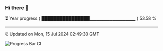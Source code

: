 ### Hi there 👋

⏳ Year progress { ████████████████▁▁▁▁▁▁▁▁▁▁▁▁▁▁ } 53.58 %

---

⏰ Updated on Mon, 15 Jul 2024 02:49:30 GMT

![Progress Bar CI](https://github.com/IshwaranRudhara/GIT-ACTION/workflows/Progress%20Bar%20CI/badge.svg)
